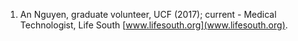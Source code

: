 1. An Nguyen, graduate volunteer, UCF (2017); current - Medical Technologist, Life South [www.lifesouth.org](www.lifesouth.org).